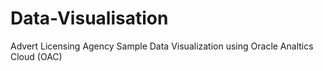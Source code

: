 # Data-Visualisation
Advert Licensing Agency Sample Data Visualization using Oracle Analtics Cloud (OAC)
